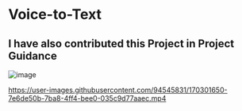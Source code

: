 # Voice-to-Text
## I have also contributed this Project in Project Guidance

![image](https://user-images.githubusercontent.com/94545831/170302061-a5261868-0ac1-4261-acda-24e717688967.png)


https://user-images.githubusercontent.com/94545831/170301650-7e6de50b-7ba8-4ff4-bee0-035c9d77aaec.mp4


